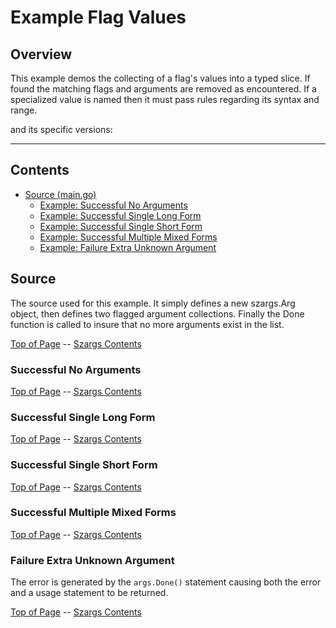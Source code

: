 <!---
   Szerszam argument library: szargs.
   Copyright (C) 2024  Leslie Dancsecs

   This program is free software: you can redistribute it and/or modify
   it under the terms of the GNU General Public License as published by
   the Free Software Foundation, either version 3 of the License, or
   (at your option) any later version.

   This program is distributed in the hope that it will be useful,
   but WITHOUT ANY WARRANTY; without even the implied warranty of
   MERCHANTABILITY or FITNESS FOR A PARTICULAR PURPOSE.  See the
   GNU General Public License for more details.

   You should have received a copy of the GNU General Public License
   along with this program.  If not, see <https://www.gnu.org/licenses/>.
-->

# Example Flag Values


## Overview

This example demos the collecting of a flag's values into a typed slice.  If
found the matching flags and arguments are removed as encountered. If a
specialized value is named then it must pass rules regarding its syntax and
range.

<!--- gotomd::dcln::./../../Args.ValuesString -->

and its specific versions:

<!--- gotomd::dcls::./../../Args.ValuesFloat64 Args.ValuesFloat32 Args.ValuesInt64 Args.ValuesInt32 Args.ValuesInt16 Args.ValuesInt8 Args.ValuesInt Args.ValuesUint64 Args.ValuesUint32 Args.ValuesUint16 Args.ValuesUint8 Args.ValuesUint Args.ValuesOption -->



---

## Contents

- [Source (main.go)](#source)
    - [Example: Successful No Arguments](#successful-no-arguments)
    - [Example: Successful Single Long Form](#successful-single-long-form)
    - [Example: Successful Single Short Form](#successful-single-short-form)
    - [Example: Successful Multiple Mixed Forms](#successful-multiple-mixed-forms)
    - [Example: Failure Extra Unknown Argument](#failure-extra-unknown-argument)

## Source

The source used for this example.  It simply defines a new szargs.Arg object,
then defines two flagged argument collections.  Finally the Done function is
called to insure that no more arguments exist in the list.

<!--- gotomd::file::./main.go -->

[Top of Page](#example-flag-values) --
[Szargs Contents](../../README.md#contents)

### Successful No Arguments

<!--- gotomd::run::./. -->

[Top of Page](#example-flag-values) --
[Szargs Contents](../../README.md#contents)

### Successful Single Long Form

<!--- gotomd::run::./. --name theName --byte 23 -->

[Top of Page](#example-flag-values) --
[Szargs Contents](../../README.md#contents)

### Successful Single Short Form

<!--- gotomd::run::./. -n anotherName -b 42 -->

[Top of Page](#example-flag-values) --
[Szargs Contents](../../README.md#contents)


### Successful Multiple Mixed Forms

<!--- gotomd::run::./. -n aName --name anotherName -b 42 --byte 23 -->

[Top of Page](#example-flag-values) --
[Szargs Contents](../../README.md#contents)


### Failure Extra Unknown Argument

The error is generated by the ```args.Done()``` statement causing both the
error and a usage statement to be returned.

<!--- gotomd::run::./. extraUnknownArgument -->

[Top of Page](#example-flag-values) --
[Szargs Contents](../../README.md#contents)

